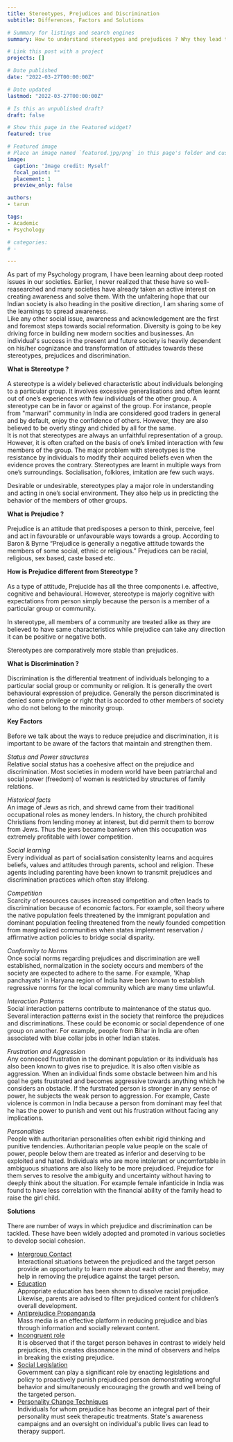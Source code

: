 ```yaml
---
title: Stereotypes, Prejudices and Discrimination
subtitle: Differences, Factors and Solutions

# Summary for listings and search engines
summary: How to understand stereotypes and prejudices ? Why they lead to discrimination ? and How to control them ?

# Link this post with a project
projects: []

# Date published
date: "2022-03-27T00:00:00Z"

# Date updated
lastmod: "2022-03-27T00:00:00Z"

# Is this an unpublished draft?
draft: false

# Show this page in the Featured widget?
featured: true

# Featured image
# Place an image named `featured.jpg/png` in this page's folder and customize its options here.
image:
  caption: 'Image credit: Myself'
  focal_point: ""
  placement: 1
  preview_only: false

authors:
- tarun

tags:
- Academic
- Psychology

# categories:
# - 

---
```

As part of my Psychology program, I have been learning about deep rooted issues in our societies. Earlier, I never realized that these have so well-reasearched and many societies have already taken an active interest on creating awareness and solve them. With the unfaltering hope that our Indian society is also heading in the positive direction, I am sharing some of the learnings to spread awareness.<br> 
Like any other social issue, awareness and acknowledgement are the first and foremost steps towards social reformation.
Diversity is going to be key driving force in building new modern socities and businesses. An individual's success in the present and future society is heavily dependent on his/her cognizance and transformation of attitudes towards these stereotypes, prejudices and discrimination. <br>

<b>What is Stereotype ?</b> <br><br>
A stereotype is a widely believed characteristic about individuals belonging to a particular group. It involves excessive generalisations and often learnt out of one’s experiences with few individuals of the other group. A stereotype can be in favor or against of the group. For instance, people from "marwari" community in India are considered good traders in general and by default, enjoy the confidence of others. However, they are also believed to be overly stingy and chided by all for the same.      
It is not that stereotypes are always an unfaithful representation of a group. However, it is often crafted on the basis of one’s limited interaction with few members of the group. The major problem with stereotypes is the resistance by individuals to modify their acquired beliefs even when the evidence proves the contrary. Stereotypes are learnt in multiple ways from one’s surroundings. Socialisation, folklores, imitation are few such ways.

Desirable or undesirable, stereotypes play a major role in understanding and acting in one’s social environment. They also help us in predicting the behavior of the members of other groups.    <br>
  
<b>What is Prejudice ?</b> <br><br>
Prejudice is an attitude that predisposes a person to think, perceive, feel and act in favourable or unfavourable ways towards a group.
 According to Baron & Byrne “Prejudice is generally a negative attitude towards the members of some social, ethnic or religious.” Prejudices can be racial, religious, sex based, caste based etc.
 
 <b> How is Prejudice different from Stereotype ?</b> <br><br>
As a type of attitude, Prejucide has all the three components i.e. affective, cognitive and behavioural. However, stereotype is majorly cognitive with expectations from person simply because the person is a member of a particular group or community.

In stereotype, all members of a community are treated alike as they are believed to have same characteristics while prejudice can take any direction it can be positive or negative both.

Stereotypes are comparatively more stable than prejudices.

<b>What is Discrimination ?</b> <br><br>
Discrimination is the differential treatment of individuals belonging to a particular social group or community or religion. It is generally the overt behavioural expression of prejudice. Generally the person discriminated is denied some privilege or right that is accorded to other members of society who do not belong to the minority group.

<b>Key Factors</b> <br><br>
Before we talk about the ways to reduce prejudice and discrimination, it is important to be aware of the factors that maintain and strengthen them.

<i>Status and Power structures</i> <br>Relative social status has a coehesive affect on the prejudice and discrimination. Most societies in modern world have been patriarchal and social power (freedom) of women is restricted by structures of family relations.

<i>Historical facts</i><br>An image of Jews as rich, and shrewd came from their traditional occupational roles as money lenders. In history, the church prohibited Christians from lending money at interest, but did permit them to borrow from Jews. Thus the jews became bankers when this occupation was extremely profitable with lower competition.

<i>Social learning</i> <br>Every individual as part of socialisation consistenlty learns and acquires beliefs, values and attitudes through parents, school and religion. These agents including parenting have been known to transmit prejudices and discrimination practices which often stay lifelong.

<i>Competition</i><br>Scarcity of resources causes increased competition and often leads to discrimination because of economic factors. For example, soil theory where the native population feels threatened by the immigrant population and dominant population feeling threatened from the newly founded competition from marginalized communities when states implement reservation / affirmative action policies to bridge social disparity.

<i>Conformity to Norms</i><br>Once social norms regarding prejudices and discrimination are well established, normalization in the society occurs and members of the society are expected to adhere to the same. For example, 'Khap panchayats' in Haryana region of India have been known to establish regressive norms for the local community which are many time unlawful.

<i>Interaction Patterns</i></u><br> Social interaction patterns contribute to maintenance of the status quo. Several interaction patterns exist in the society that reinforce the prejudices and discriminations. These could be economic or social dependence of one group on another. For example, people from Bihar in India are often associated with blue collar jobs in other Indian states.

<i>Frustration and Aggression</i><br> Any conneced frustration in the dominant population or its individuals has also been known to gives rise to prejudice. It is also often visible as aggression. When an individual finds some obstacle between him and his goal he gets frustrated and becomes aggressive towards anything which he considers an obstacle. If the furstrated person is stronger in any sense of power, he subjects the weak person to aggression. For example, Caste violence is common in India because a person from dominant may feel that he has the power to punish and vent out his frustration without facing any implications.

<i>Personalities</i><br>
People with authoritarian personalities often exhibit rigid thinking and punitive tendencies. Authoritarian people value people on the scale of power, people below them are treated as inferior and deserving to be exploited and hated.
 Individuals who are more intolerant or uncomfortable in ambiguous situations are also likely to be more prejudiced. Prejudice for them serves to resolve the ambiguity and uncertainty without having to deeply think about the situation. For example female infanticide in India was found to have less correlation with the financial ability of the family head to raise the girl child. 

<b>Solutions</b> <br><br>
There are number of ways in which prejudice and discrimination can be tackled. These have been widely adopted and promoted in various societies to develop social cohesion.
<ul>
<li><u>Intergroup Contact</u></li>
Interactional situations between the prejudiced and the target person provide an opportunity to learn more about each other and thereby, may help in removing the prejudice against the target person.<br>

<li><u>Education</u></li>
Appropriate education has been shown to dissolve racial prejudice. Likewise, parents are advised to filter prejudiced content for children’s overall development. <br>

<li><u>Antiprejudice Propanganda</u></li>
Mass media is an effective platform in reducing prejudice and bias through information and  socially relevant content. <br>
<li><u>Incongruent role</u></li>
It is observed that if the target person behaves in contrast to widely held prejudices, this creates dissonance in the mind of observers and helps in breaking the existing prejudice.<br>
<li><u>Social Legislation</u></li>
Government can play a significant role by enacting legislations and policy to proactively punish prejudiced person demonstrating wrongful behavior and simultaneously encouraging the growth and well being of the targeted person.<br>
<li><u>Personality Change Techniques</u></li>
Individuals  for whom prejudice has become an integral part of their personality must seek therapeutic treatments. State's awareness campaigns and an oversight on individual's public lives can lead to therapy support.<br>

</ui>
